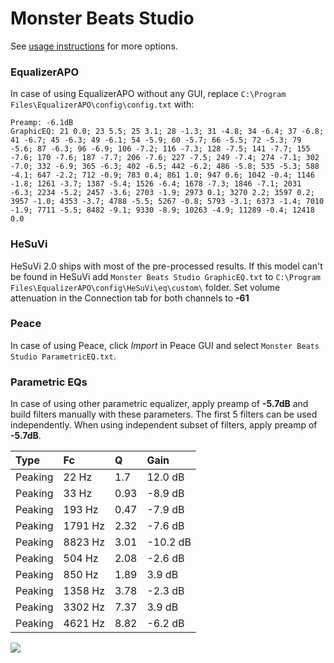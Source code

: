 # Monster Beats Studio
See [usage instructions](https://github.com/jaakkopasanen/AutoEq#usage) for more options.

### EqualizerAPO
In case of using EqualizerAPO without any GUI, replace `C:\Program Files\EqualizerAPO\config\config.txt`
with:
```
Preamp: -6.1dB
GraphicEQ: 21 0.0; 23 5.5; 25 3.1; 28 -1.3; 31 -4.8; 34 -6.4; 37 -6.8; 41 -6.7; 45 -6.3; 49 -6.1; 54 -5.9; 60 -5.7; 66 -5.5; 72 -5.3; 79 -5.6; 87 -6.3; 96 -6.9; 106 -7.2; 116 -7.3; 128 -7.5; 141 -7.7; 155 -7.6; 170 -7.6; 187 -7.7; 206 -7.6; 227 -7.5; 249 -7.4; 274 -7.1; 302 -7.0; 332 -6.9; 365 -6.3; 402 -6.5; 442 -6.2; 486 -5.8; 535 -5.3; 588 -4.1; 647 -2.2; 712 -0.9; 783 0.4; 861 1.0; 947 0.6; 1042 -0.4; 1146 -1.8; 1261 -3.7; 1387 -5.4; 1526 -6.4; 1678 -7.3; 1846 -7.1; 2031 -6.3; 2234 -5.2; 2457 -3.6; 2703 -1.9; 2973 0.1; 3270 2.2; 3597 0.2; 3957 -1.0; 4353 -3.7; 4788 -5.5; 5267 -0.8; 5793 -3.1; 6373 -1.4; 7010 -1.9; 7711 -5.5; 8482 -9.1; 9330 -8.9; 10263 -4.9; 11289 -0.4; 12418 0.0
```

### HeSuVi
HeSuVi 2.0 ships with most of the pre-processed results. If this model can't be found in HeSuVi add
`Monster Beats Studio GraphicEQ.txt` to `C:\Program Files\EqualizerAPO\config\HeSuVi\eq\custom\` folder.
Set volume attenuation in the Connection tab for both channels to **-61**

### Peace
In case of using Peace, click *Import* in Peace GUI and select `Monster Beats Studio ParametricEQ.txt`.

### Parametric EQs
In case of using other parametric equalizer, apply preamp of **-5.7dB** and build filters manually
with these parameters. The first 5 filters can be used independently.
When using independent subset of filters, apply preamp of **-5.7dB**.

| Type    | Fc      |    Q | Gain     |
|:--------|:--------|:-----|:---------|
| Peaking | 22 Hz   | 1.7  | 12.0 dB  |
| Peaking | 33 Hz   | 0.93 | -8.9 dB  |
| Peaking | 193 Hz  | 0.47 | -7.9 dB  |
| Peaking | 1791 Hz | 2.32 | -7.6 dB  |
| Peaking | 8823 Hz | 3.01 | -10.2 dB |
| Peaking | 504 Hz  | 2.08 | -2.6 dB  |
| Peaking | 850 Hz  | 1.89 | 3.9 dB   |
| Peaking | 1358 Hz | 3.78 | -2.3 dB  |
| Peaking | 3302 Hz | 7.37 | 3.9 dB   |
| Peaking | 4621 Hz | 8.82 | -6.2 dB  |

![](https://raw.githubusercontent.com/jaakkopasanen/AutoEq/master/results/innerfidelity/sbaf-serious/Monster%20Beats%20Studio/Monster%20Beats%20Studio.png)